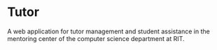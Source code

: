 # Tutor
A web application for tutor management and student assistance in the mentoring center of the computer science department at RIT.